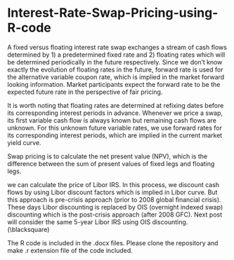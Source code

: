 # Interest-Rate-Swap-Pricing-using-R-code

A fixed versus floating interest rate swap exchanges a stream of cash flows determined by 1) a predetermined fixed rate and 2) floating rates which will be determined periodically in the future respectively. Since we don’t know exactly the evolution of floating rates in the future, forward rate is used for the alternative variable coupon rate, which is implied in the market forward looking information. Market participants expect the forward rate to be the expected future rate in the perspective of fair pricing. 

It is worth noting that floating rates are determined at refixing dates before its corresponding interest periods in advance. Whenever we price a swap, its first variable cash flow is always known but remaining cash flows are unknown. For this unknown future variable rates, we use forward rates for its corresponding interest periods, which are implied in the current market yield curve. 

Swap pricing is to calculate the net present value (NPV), which is the difference between the sum of present values of fixed legs and floating legs.

we can calculate the price of Libor IRS. In this process, we discount cash flows by using Libor discount factors which is implied in Libor curve. But this approach is pre-crisis approach (prior to 2008 global financial crisis). These days Libor discounting is replaced by OIS (overnight indexed swap) discounting which is the post-crisis approach (after 2008 GFC). Next post will consider the same 5-year Libor IRS using OIS discounting. \(\blacksquare\) 

The R code is included in the .docx files. Please clone the repository and make .r extension file of the code included.

